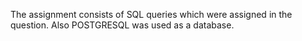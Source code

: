 The assignment consists of SQL queries which were assigned in the question. Also POSTGRESQL was used as a database.
